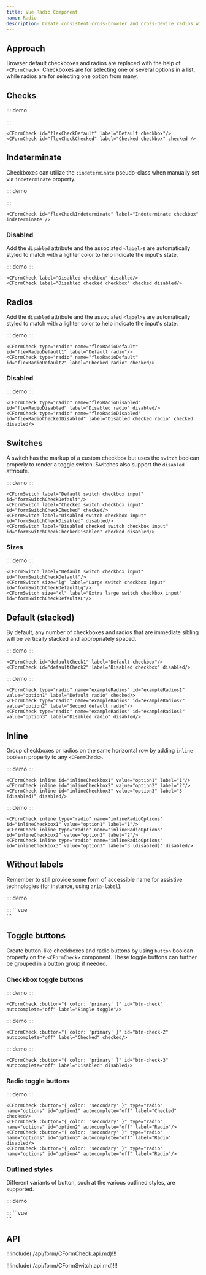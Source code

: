 ```yaml
---
title: Vue Radio Component
name: Radio
description: Create consistent cross-browser and cross-device radios with our Vue radio component.
---
```


## Approach

Browser default checkboxes and radios are replaced with the help of `<CFormCheck>`. Checkboxes are for selecting one or several options in a list, while radios are for selecting one option from many.

## Checks

::: demo
<CFormCheck id="flexCheckDefault" label="Default checkbox"/>
<CFormCheck id="flexCheckChecked" label="Checked checkbox" checked />

:::
```vue
<CFormCheck id="flexCheckDefault" label="Default checkbox"/>
<CFormCheck id="flexCheckChecked" label="Checked checkbox" checked />
```

## Indeterminate

Checkboxes can utilize the `:indeterminate` pseudo-class when manually set via `indeterminate` property.

::: demo
<CFormCheck id="flexCheckIndeterminate" label="Indeterminate checkbox" indeterminate />

:::
```vue
<CFormCheck id="flexCheckIndeterminate" label="Indeterminate checkbox" indeterminate />
```

### Disabled

Add the `disabled` attribute and the associated `<label>`s are automatically styled to match with a lighter color to help indicate the input's state.

::: demo
<CFormCheck label="Disabled checkbox" disabled/>
<CFormCheck label="Disabled checked checkbox" checked disabled/>
:::
```vue
<CFormCheck label="Disabled checkbox" disabled/>
<CFormCheck label="Disabled checked checkbox" checked disabled/>
```

## Radios

Add the `disabled` attribute and the associated `<label>`s are automatically styled to match with a lighter color to help indicate the input's state.

::: demo
<CFormCheck type="radio" name="flexRadioDefault" id="flexRadioDefault1" label="Default radio"/>
<CFormCheck type="radio" name="flexRadioDefault" id="flexRadioDefault2" label="Checked radio" checked/>
:::
```vue
<CFormCheck type="radio" name="flexRadioDefault" id="flexRadioDefault1" label="Default radio"/>
<CFormCheck type="radio" name="flexRadioDefault" id="flexRadioDefault2" label="Checked radio" checked/>
```

### Disabled

::: demo
<CFormCheck type="radio" name="flexRadioDisabled" id="flexRadioDisabled" label="Disabled radio" disabled/>
<CFormCheck type="radio" name="flexRadioDisabled" id="flexRadioCheckedDisabled" label="Disabled checked radio" checked disabled/>
:::
```vue
<CFormCheck type="radio" name="flexRadioDisabled" id="flexRadioDisabled" label="Disabled radio" disabled/>
<CFormCheck type="radio" name="flexRadioDisabled" id="flexRadioCheckedDisabled" label="Disabled checked radio" checked disabled/>
```

## Switches

A switch has the markup of a custom checkbox but uses the `switch` boolean properly to render a toggle switch. Switches also support the `disabled` attribute.

::: demo
<CFormSwitch label="Default switch checkbox input" id="formSwitchCheckDefault"/>
<CFormSwitch label="Checked switch checkbox input" id="formSwitchCheckChecked" checked/>
<CFormSwitch label="Disabled switch checkbox input" id="formSwitchCheckDisabled" disabled/>
<CFormSwitch label="Disabled checked switch checkbox input" id="formSwitchCheckCheckedDisabled" checked disabled/>
:::
```vue
<CFormSwitch label="Default switch checkbox input" id="formSwitchCheckDefault"/>
<CFormSwitch label="Checked switch checkbox input" id="formSwitchCheckChecked" checked/>
<CFormSwitch label="Disabled switch checkbox input" id="formSwitchCheckDisabled" disabled/>
<CFormSwitch label="Disabled checked switch checkbox input" id="formSwitchCheckCheckedDisabled" checked disabled/>
```

### Sizes

::: demo
<CFormSwitch label="Default switch checkbox input" id="formSwitchCheckDefault"/>
<CFormSwitch size="lg" label="Large switch checkbox input" id="formSwitchCheckDefaultLg"/>
<CFormSwitch size="xl" label="Extra large switch checkbox input" id="formSwitchCheckDefaultXL"/>
:::
```vue
<CFormSwitch label="Default switch checkbox input" id="formSwitchCheckDefault"/>
<CFormSwitch size="lg" label="Large switch checkbox input" id="formSwitchCheckDefaultLg"/>
<CFormSwitch size="xl" label="Extra large switch checkbox input" id="formSwitchCheckDefaultXL"/>
```

## Default (stacked)

By default, any number of checkboxes and radios that are immediate sibling will be vertically stacked and appropriately spaced.

::: demo
<CFormCheck id="defaultCheck1" label="Default checkbox"/>
<CFormCheck id="defaultCheck2" label="Disabled checkbox" disabled/>
:::
```vue
<CFormCheck id="defaultCheck1" label="Default checkbox"/>
<CFormCheck id="defaultCheck2" label="Disabled checkbox" disabled/>
```

::: demo
<CFormCheck type="radio" name="exampleRadios" id="exampleRadios1" value="option1" label="Default radio" checked/>
<CFormCheck type="radio" name="exampleRadios" id="exampleRadios2" value="option2" label="Second default radio"/>
<CFormCheck type="radio" name="exampleRadios" id="exampleRadios3" value="option3" label="Disabled radio" disabled/>
:::
```vue
<CFormCheck type="radio" name="exampleRadios" id="exampleRadios1" value="option1" label="Default radio" checked/>
<CFormCheck type="radio" name="exampleRadios" id="exampleRadios2" value="option2" label="Second default radio"/>
<CFormCheck type="radio" name="exampleRadios" id="exampleRadios3" value="option3" label="Disabled radio" disabled/>
```

## Inline

Group checkboxes or radios on the same horizontal row by adding `inline` boolean property to any `<CFormCheck>`.

::: demo
<CFormCheck inline id="inlineCheckbox1" value="option1" label="1"/>
<CFormCheck inline id="inlineCheckbox2" value="option2" label="2"/>
<CFormCheck inline id="inlineCheckbox3" value="option3" label="3 (disabled)" disabled/>
:::
```vue
<CFormCheck inline id="inlineCheckbox1" value="option1" label="1"/>
<CFormCheck inline id="inlineCheckbox2" value="option2" label="2"/>
<CFormCheck inline id="inlineCheckbox3" value="option3" label="3 (disabled)" disabled/>
```

::: demo
<CFormCheck inline type="radio" name="inlineRadioOptions" id="inlineCheckbox1" value="option1" label="1"/>
<CFormCheck inline type="radio" name="inlineRadioOptions" id="inlineCheckbox2" value="option2" label="2"/>
<CFormCheck inline type="radio" name="inlineRadioOptions" id="inlineCheckbox3" value="option3" label="3 (disabled)" disabled/>
:::
```vue
<CFormCheck inline type="radio" name="inlineRadioOptions" id="inlineCheckbox1" value="option1" label="1"/>
<CFormCheck inline type="radio" name="inlineRadioOptions" id="inlineCheckbox2" value="option2" label="2"/>
<CFormCheck inline type="radio" name="inlineRadioOptions" id="inlineCheckbox3" value="option3" label="3 (disabled)" disabled/>
```

## Without labels

Remember to still provide some form of accessible name for assistive technologies (for instance, using `aria-label`).

::: demo
<div>
    <CFormCheck id="checkboxNoLabel" value="" aria-label="..."/>
</div>
<div>
  <CFormCheck type="radio" name="radioNoLabel" id="radioNoLabel" value="" aria-label="..."/>
</div>
:::
```vue
<div>
    <CFormCheck id="checkboxNoLabel" value="" aria-label="..."/>
</div>
<div>
  <CFormCheck type="radio" name="radioNoLabel" id="radioNoLabel" value="" aria-label="..."/>
</div>
```

## Toggle buttons

Create button-like checkboxes and radio buttons by using `button` boolean property on the `<CFormCheck>` component. These toggle buttons can further be grouped in a button group if needed.

### Checkbox toggle buttons

::: demo
<CFormCheck :button="{ color: 'primary' }" id="btn-check" autocomplete="off" label="Single toggle"/>
:::
```vue
<CFormCheck :button="{ color: 'primary' }" id="btn-check" autocomplete="off" label="Single toggle"/>
```

::: demo
<CFormCheck :button="{ color: 'primary' }" id="btn-check-2" autocomplete="off" label="Checked" checked/>
:::
```vue
<CFormCheck :button="{ color: 'primary' }" id="btn-check-2" autocomplete="off" label="Checked" checked/>
```

::: demo
<CFormCheck :button="{ color: 'primary' }" id="btn-check-3" autocomplete="off" label="Disabled" disabled/>
:::
```vue
<CFormCheck :button="{ color: 'primary' }" id="btn-check-3" autocomplete="off" label="Disabled" disabled/>
```

### Radio toggle buttons

::: demo
<CFormCheck :button="{ color: 'secondary' }" type="radio" name="options" id="option1" autocomplete="off" label="Checked" checked/>
<CFormCheck :button="{ color: 'secondary' }" type="radio" name="options" id="option2" autocomplete="off" label="Radio"/>
<CFormCheck :button="{ color: 'secondary' }" type="radio" name="options" id="option3" autocomplete="off" label="Radio" disabled/>
<CFormCheck :button="{ color: 'secondary' }" type="radio" name="options" id="option4" autocomplete="off" label="Radio"/>
:::
```vue
<CFormCheck :button="{ color: 'secondary' }" type="radio" name="options" id="option1" autocomplete="off" label="Checked" checked/>
<CFormCheck :button="{ color: 'secondary' }" type="radio" name="options" id="option2" autocomplete="off" label="Radio"/>
<CFormCheck :button="{ color: 'secondary' }" type="radio" name="options" id="option3" autocomplete="off" label="Radio" disabled/>
<CFormCheck :button="{ color: 'secondary' }" type="radio" name="options" id="option4" autocomplete="off" label="Radio"/>
```

### Outlined styles

Different variants of button, such at the various outlined styles, are supported.

::: demo
<div> 
  <CFormCheck :button="{ color: 'primary', variant: 'outline' }" id="btn-check-outlined" autocomplete="off" label="Single toggle"/>
</div>
<div>
  <CFormCheck :button="{ color: 'secondary', variant: 'outline' }" id="btn-check-2-outlined" autocomplete="off" label="Checked" checked/>
</div>
<div>
  <CFormCheck :button="{ color: 'success', variant: 'outline' }" type="radio" name="options-outlined" id="success-outlined" autocomplete="off" label="Radio" checked/>
  <CFormCheck :button="{ color: 'danger', variant: 'outline' }" type="radio" name="options-outlined" id="danger-outlined" autocomplete="off" label="Radio"/>
</div>
:::
```vue
<div> 
  <CFormCheck :button="{ color: 'primary', variant: 'outline' }" id="btn-check-outlined" autocomplete="off" label="Single toggle"/>
</div>
<div>
  <CFormCheck :button="{ color: 'secondary', variant: 'outline' }" id="btn-check-2-outlined" autocomplete="off" label="Checked" checked/>
</div>
<div>
  <CFormCheck :button="{ color: 'success', variant: 'outline' }" type="radio" name="options-outlined" id="success-outlined" autocomplete="off" label="Radio" checked/>
  <CFormCheck :button="{ color: 'danger', variant: 'outline' }" type="radio" name="options-outlined" id="danger-outlined" autocomplete="off" label="Radio"/>
</div>
```

## API

!!!include(./api/form/CFormCheck.api.md)!!!

!!!include(./api/form/CFormSwitch.api.md)!!!